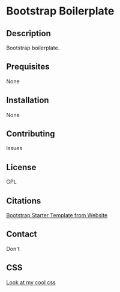# Bootstrap Boilerplate

## Description
Bootstrap boilerplate.

## Prequisites
None

## Installation 
None

## Contributing
Issues

## License
GPL

## Citations
[Bootstrap Starter Template from Website](https://getbootstrap.com/docs/4.6/getting-started/introduction/#starter-template)

## Contact
Don't

## CSS
[Look at my cool css](./css/styls.css)